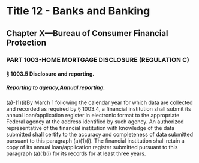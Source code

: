 
# Title 12 - Banks and Banking
## Chapter X—Bureau of Consumer Financial Protection
### PART 1003-HOME MORTGAGE DISCLOSURE (REGULATION C)
#### § 1003.5 Disclosure and reporting.
##### Reporting to agency,Annual reporting.

(a)-(1)(i)By March 1 following the calendar year for which data are collected and recorded as required by § 1003.4, a financial institution shall submit its annual loan/application register in electronic format to the appropriate Federal agency at the address identified by such agency. An authorized representative of the financial institution with knowledge of the data submitted shall certify to the accuracy and completeness of data submitted pursuant to this paragraph (a)(1)(i). The financial institution shall retain a copy of its annual loan/application register submitted pursuant to this paragraph (a)(1)(i) for its records for at least three years.
